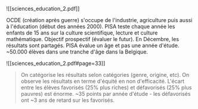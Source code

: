 ![[sciences_education_2.pdf]]

OCDE (création après guerre) s'occupe de l'industrie, agriculture puis aussi à l'éducation (début des années 2000).
PISA teste chaque année les enfants de 15 ans sur la culture scientifique, lecture et culture mathématique.
Objectif prospectif (évaluer le futur). 
En Décembre, les résultats sont partagés.
PISA évalue un âge et pas une année d'étude.
~50.000 élèves dans une tranche d'âge dans la Belgique.

![[sciences_education_2.pdf#page=33]]
>On catégorise les résultats selon catégories (genre, origine, etc). On observe les résultats en terme d'équité en non d'efficacité. L'écart entre les élèves favorisés (25% plus riches) et défavorisés (25% plus pauvres) est énorme. 
>~35 points par année d'étude - les défavorisés ont ~3 ans de retard sur les favorisés.


